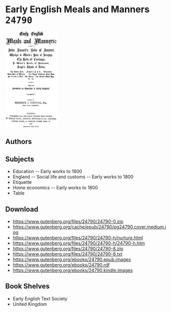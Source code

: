 # Early English Meals and Manners <kbd>24790</kbd>

![](./cover.medium.jpg "")

## Authors



## Subjects


 - Education -- Early works to 1800
 - England -- Social life and customs -- Early works to 1800
 - Etiquette
 - Home economics -- Early works to 1800
 - Table

## Download


 - https://www.gutenberg.org/files/24790/24790-0.zip
 - https://www.gutenberg.org/cache/epub/24790/pg24790.cover.medium.jpg
 - https://www.gutenberg.org/files/24790/24790-h/nurture.html
 - https://www.gutenberg.org/files/24790/24790-h/24790-h.htm
 - https://www.gutenberg.org/files/24790/24790-8.zip
 - https://www.gutenberg.org/files/24790/24790-8.txt
 - https://www.gutenberg.org/ebooks/24790.epub.images
 - https://www.gutenberg.org/ebooks/24790.rdf
 - https://www.gutenberg.org/ebooks/24790.kindle.images

## Book Shelves


 - Early English Text Society
 - United Kingdom
